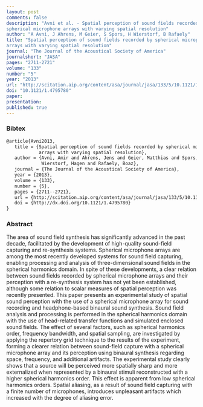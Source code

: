 ```yaml
---
layout: post
comments: false
description: "Avni et al. - Spatial perception of sound fields recorded by
spherical microphone arrays with varying spatial resolution"
author: "A Avni, J Ahrens, M Geier, S Spors, H Wierstorf, B Rafaely"
title: "Spatial perception of sound fields recorded by spherical microphone
arrays with varying spatial resolution"
journal: "The Journal of the Acoustical Society of America"
journalshort: "JASA"
pages: "2711-2721"
volume: "133"
number: "5"
year: "2013"
url: "http://scitation.aip.org/content/asa/journal/jasa/133/5/10.1121/1.4795780"
doi: "10.1121/1.4795780"
paper: 
presentation: 
published: true
---
```


### Bibtex

```latex
@article{Avni2013,
   title = {Spatial perception of sound fields recorded by spherical microphone
            arrays with varying spatial resolution},
   author = {Avni, Amir and Ahrens, Jens and Geier, Matthias and Spors, Sascha and
             Wierstorf, Hagen and Rafaely, Boaz},
   journal = {The Journal of the Acoustical Society of America},
   year = {2013},
   volume = {133},
   number = {5},
   pages = {2711--2721},
   url = {http://scitation.aip.org/content/asa/journal/jasa/133/5/10.1121/1.4795780},
   doi = {http://dx.doi.org/10.1121/1.4795780}
}
```

### Abstract

The area of sound field synthesis has significantly advanced in the past
decade, facilitated by the development of high-quality sound-field capturing
and re-synthesis systems. Spherical microphone arrays are among the most
recently developed systems for sound field capturing, enabling processing and
analysis of three-dimensional sound fields in the spherical harmonics domain.
In spite of these developments, a clear relation between sound fields recorded
by spherical microphone arrays and their perception with a re-synthesis system
has not yet been established, although some relation to scalar measures of
spatial perception was recently presented. This paper presents an experimental
study of spatial sound perception with the use of a spherical microphone array
for sound recording and headphone-based binaural sound synthesis. Sound field
analysis and processing is performed in the spherical harmonics domain with the
use of head-related transfer functions and simulated enclosed sound fields. The
effect of several factors, such as spherical harmonics order, frequency
bandwidth, and spatial sampling, are investigated by applying the repertory
grid technique to the results of the experiment, forming a clearer relation
between sound-field capture with a spherical microphone array and its
perception using binaural synthesis regarding space, frequency, and additional
artifacts. The experimental study clearly shows that a source will be perceived
more spatially sharp and more externalized when represented by a binaural
stimuli reconstructed with a higher spherical harmonics order. This effect is
apparent from low spherical harmonics orders. Spatial aliasing, as a result of
sound field capturing with a finite number of microphones, introduces
unpleasant artifacts which increased with the degree of aliasing error.
